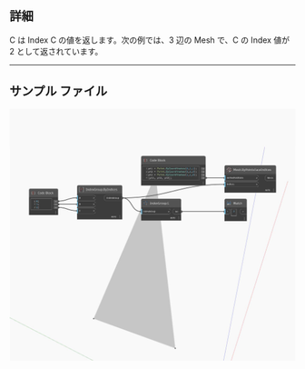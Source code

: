## 詳細
C は Index C の値を返します。次の例では、3 辺の Mesh で、C の Index 値が 2 として返されています。
___
## サンプル ファイル

![C](./Autodesk.DesignScript.Geometry.IndexGroup.C_img.jpg)

